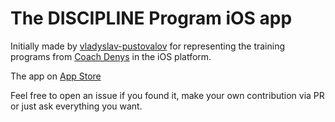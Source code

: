# The DISCIPLINE Program iOS app

Initially made by [vladyslav-pustovalov](https://github.com/vladyslav-pustovalov) for representing the training programs from [Coach Denys](https://www.instagram.com/the_discipline_program/) in the iOS platform.

The app on [App Store](https://apps.apple.com/ua/app/the-discipline-program/id6748863137)

Feel free to open an issue if you found it, make your own contribution via PR or just ask everything you want.
